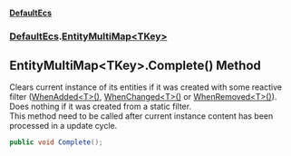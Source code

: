 #### [DefaultEcs](./index.md 'index')
### [DefaultEcs](./DefaultEcs.md 'DefaultEcs').[EntityMultiMap&lt;TKey&gt;](./DefaultEcs-EntityMultiMap-TKey-.md 'DefaultEcs.EntityMultiMap&lt;TKey&gt;')
## EntityMultiMap&lt;TKey&gt;.Complete() Method
Clears current instance of its entities if it was created with some reactive filter ([WhenAdded&lt;T&gt;()](./DefaultEcs-EntityQueryBuilder-WhenAdded-T-().md 'DefaultEcs.EntityQueryBuilder.WhenAdded&lt;T&gt;()'), [WhenChanged&lt;T&gt;()](./DefaultEcs-EntityQueryBuilder-WhenChanged-T-().md 'DefaultEcs.EntityQueryBuilder.WhenChanged&lt;T&gt;()') or [WhenRemoved&lt;T&gt;()](./DefaultEcs-EntityQueryBuilder-WhenRemoved-T-().md 'DefaultEcs.EntityQueryBuilder.WhenRemoved&lt;T&gt;()')).  
Does nothing if it was created from a static filter.  
This method need to be called after current instance content has been processed in a update cycle.  
```csharp
public void Complete();
```
